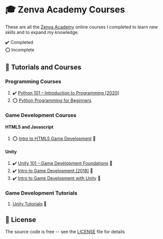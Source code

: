 # :mortar_board: Zenva Academy Courses

These are all the [Zenva Academy][zenva] online courses I completed to learn new skills and to expand my knowledge.

:heavy_check_mark: Completed  
:o: Incomplete

## :beginner: Tutorials and Courses

### Programming Courses

1. :heavy_check_mark: [Python 101 – Introduction to Programming [2020]](python-101-introduction-to-programming/)
2. :o: [Python Programming for Beginners](python-programming-for-beginners/)

### Game Development Courses

#### HTML5 and Javascript

1. :o: [Intro to HTML5 Game Development](https://github.com/learning-game-development/learning-javascript-game-development/tree/master/intro-to-html5-game-development) :rocket:

#### Unity

1. :heavy_check_mark: [Unity 101 – Game Development Foundations](https://github.com/learning-game-development/learning-unity-game-development/tree/master/Zenva-GameDev-Academy-Unity-Courses) :rocket:
2. :heavy_check_mark: [Intro to Game Development [2018]](https://github.com/learning-game-development/learning-unity-game-development/tree/master/Zenva-GameDev-Academy-Unity-Courses) :rocket:
3. :heavy_check_mark: [Intro to Game Development with Unity](https://github.com/learning-game-development/learning-unity-game-development/tree/master/Zenva-GameDev-Academy-Unity-Courses) :rocket:

### Game Development Tutorials

1. [Unity Tutorials](https://github.com/learning-game-development/learning-unity-game-development/tree/master/Zenva-GameDev-Academy-Unity-Tutorials) :rocket:

## :page_with_curl: License

The source code is free -- see the [LICENSE](LICENSE) file for details

[zenva]: https://academy.zenva.com/
